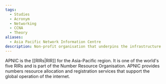 ```yaml
---
tags:
  - Studies
  - Acronym
  - Networking
  - CCNA
  - Theory
aliases:
  - Asia Pacific Network Information Centre
description: Non-profit organisation that underpins the infrastructure of the Internet in the Asia Pacific.
---
```

APNIC is the [[RIRs|RIR]] for the Asia-Pacific region. It is one of the world's five RIRs and is part of the Number Resource Organisation. APNIC provides numbers resource allocation and registration services that support the global operation of the internet.